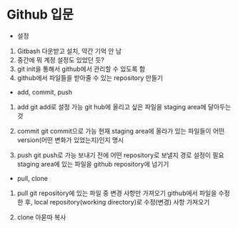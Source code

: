 # Github 입문

* 설정

1. Gitbash 다운받고 설치, 약간 기억 안 남
2. 중간에 뭐 계정 설정도 있었던 듯?
3. git init을 통해서 github에서 관리할 수 있도록 함
4. github에서 파일들을 받아줄 수 있는 repository 만들기

* add, commit, push

1. add
git add로 설정 가능 
git hub에 올리고 싶은 파일을 staging area에 달아두는 것

2. commit
git commit으로 가능
현재 staging area에 올라가 있는 파일들이 어떤 version(어떤 변화가 있었는지)인지 명시

3. push
git push로 가능
보내기 전에 어떤 repository로 보낼지 경로 설정이 필요
staging area에 있는 파일을 github repository에 넘기기

* pull, clone

1. pull
git repository에 있는 파일 중 변경 사항만 가져오기
github에서 파일을 수정한 후, local repository(working directory)로 수정(변경) 사항 가져오기

2. clone
아묻따 복사